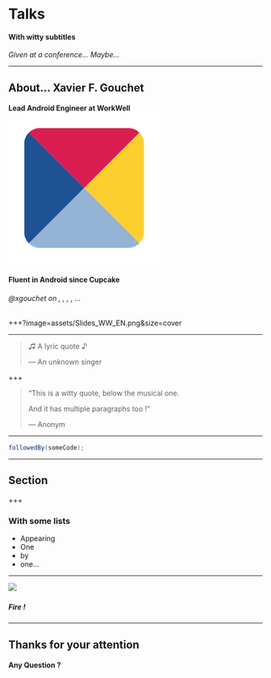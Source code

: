 
# Talks

#### With witty subtitles

_Given at a conference… Maybe…_ 

---

## About… Xavier F. Gouchet

#### Lead Android Engineer at WorkWell ![](assets/workwell.png) <!-- .element class="logo-inline" -->

#### Fluent in Android since Cupcake


###### <a>@xgouchet</a> on <i class="fa fa-github" aria-hidden="true"></i>, <i class="fa fa-stack-overflow" aria-hidden="true"></i>, <i class="fa fa-linkedin" aria-hidden="true"></i>, <i class="fa fa-twitter" aria-hidden="true"></i>, …

+++?image=assets/Slides_WW_EN.png&size=cover

---


> ♫ A lyric quote ♪
> 
> — An unknown singer

+++

> “This is a witty quote, below the musical one.
> 
> And it has multiple paragraphs too !”
> 
> — Anonym

---

```java
followedBy(someCode);
```

---

## Section

+++

### With some lists

 - Appearing<!-- .element: class="fragment" -->
 - One<!-- .element: class="fragment" -->
 - by<!-- .element: class="fragment" -->
 - one…<!-- .element: class="fragment" -->

---

<img src="https://i.makeagif.com/media/9-13-2015/ha2UMs.gif" class="photo small" /> 

##### Fire !

---

## Thanks for your attention

#### Any Question ? 

